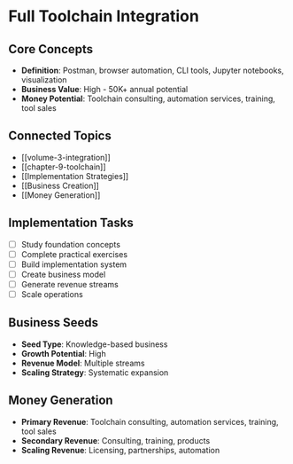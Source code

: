 # Full Toolchain Integration

## Core Concepts
- **Definition**: Postman, browser automation, CLI tools, Jupyter notebooks, visualization
- **Business Value**: High - 50K+ annual potential
- **Money Potential**: Toolchain consulting, automation services, training, tool sales

## Connected Topics
- [[volume-3-integration]]
- [[chapter-9-toolchain]]
- [[Implementation Strategies]]
- [[Business Creation]]
- [[Money Generation]]

## Implementation Tasks
- [ ] Study foundation concepts
- [ ] Complete practical exercises
- [ ] Build implementation system
- [ ] Create business model
- [ ] Generate revenue streams
- [ ] Scale operations

## Business Seeds
- **Seed Type**: Knowledge-based business
- **Growth Potential**: High
- **Revenue Model**: Multiple streams
- **Scaling Strategy**: Systematic expansion

## Money Generation
- **Primary Revenue**: Toolchain consulting, automation services, training, tool sales
- **Secondary Revenue**: Consulting, training, products
- **Scaling Revenue**: Licensing, partnerships, automation
